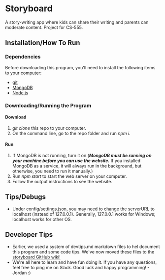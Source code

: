 # Storyboard

A story-writing app where kids can share their writing and parents can moderate content. Project for CS-555.

## Installation/How To Run

### Dependencies

Before downloading this program, you'll need to install the following items to your computer:

* [git](https://git-scm.com/downloads "Git Installation")
* [MongoDB](https://www.mongodb.com/docs/manual/installation/ "MongoDB Install/Run Tutorial")
* [Node.js](https://nodejs.org/en/ "Node.js Installation")

### Downloading/Running the Program

#### Download

1. *git clone* this repo to your computer.
2. On the command line, go to the repo folder and run *npm i.*

#### Run

1. If MongoDB is not running, turn it on.(***MongoDB must be running on your machine before you can use the website.*** If you installed MongoDB as a service, it will always run in the background, but otherwise, you need to run it manually.)
2. Run *npm start* to start the web server on your computer.
3. Follow the output instructions to see the website.

## Tips/Debugs

* Under config/settings.json, you may need to change the serverURL to localhost (instead of 127.0.0.1). Generally, 127.0.0.1 works for Windows; localhost works for other OS.

## Developer Tips

* Earlier, we used a system of devtips.md markdown files to hel document this program and some code tips. We've now moved these files to the [storyboard GitHub wiki!](https://github.com/Jordan883/storyboard/wiki "storyboard Github wiki")
* We're all here to learn and have fun doing it. If you have any questions, feel free to ping me on Slack. Good luck and happy programming! - Jordan :)
